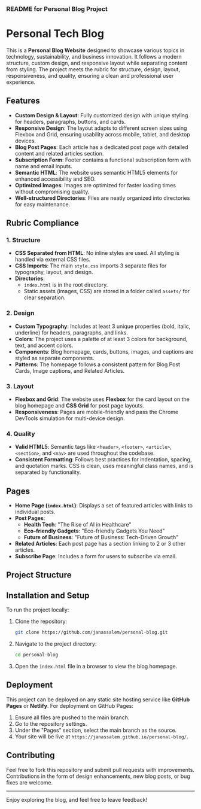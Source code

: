 ### README for Personal Blog Project

# Personal Tech Blog

This is a **Personal Blog Website** designed to showcase various topics in technology, sustainability, and business innovation. It follows a modern structure, custom design, and responsive layout while separating content from styling. The project meets the rubric for structure, design, layout, responsiveness, and quality, ensuring a clean and professional user experience.

## Features

- **Custom Design & Layout**: Fully customized design with unique styling for headers, paragraphs, buttons, and cards.
- **Responsive Design**: The layout adapts to different screen sizes using Flexbox and Grid, ensuring usability across mobile, tablet, and desktop devices.
- **Blog Post Pages**: Each article has a dedicated post page with detailed content and related articles section.
- **Subscription Form**: Footer contains a functional subscription form with name and email inputs.
- **Semantic HTML**: The website uses semantic HTML5 elements for enhanced accessibility and SEO.
- **Optimized Images**: Images are optimized for faster loading times without compromising quality.
- **Well-structured Directories**: Files are neatly organized into directories for easy maintenance.

## Rubric Compliance

### 1. **Structure**
- **CSS Separated from HTML**: No inline styles are used. All styling is handled via external CSS files.
- **CSS Imports**: The main `style.css` imports 3 separate files for typography, layout, and design.
- **Directories**:
  - `index.html` is in the root directory.
  - Static assets (images, CSS) are stored in a folder called `assets/` for clear separation.

### 2. **Design**
- **Custom Typography**: Includes at least 3 unique properties (bold, italic, underline) for headers, paragraphs, and links.
- **Colors**: The project uses a palette of at least 3 colors for background, text, and accent colors.
- **Components**: Blog homepage, cards, buttons, images, and captions are styled as separate components.
- **Patterns**: The homepage follows a consistent pattern for Blog Post Cards, Image captions, and Related Articles.

### 3. **Layout**
- **Flexbox and Grid**: The website uses **Flexbox** for the card layout on the blog homepage and **CSS Grid** for post page layouts.
- **Responsiveness**: Pages are mobile-friendly and pass the Chrome DevTools simulation for multi-device design.

### 4. **Quality**
- **Valid HTML5**: Semantic tags like `<header>`, `<footer>`, `<article>`, `<section>`, and `<nav>` are used throughout the codebase.
- **Consistent Formatting**: Follows best practices for indentation, spacing, and quotation marks. CSS is clean, uses meaningful class names, and is separated by functionality.

## Pages

- **Home Page (`index.html`)**: Displays a set of featured articles with links to individual posts.
- **Post Pages**:
  - **Health Tech**: "The Rise of AI in Healthcare"
  - **Eco-friendly Gadgets**: "Eco-friendly Gadgets You Need"
  - **Future of Business**: "Future of Business: Tech-Driven Growth"
- **Related Articles**: Each post page has a section linking to 2 or 3 other articles.
- **Subscribe Page**: Includes a form for users to subscribe via email.

## Project Structure



## Installation and Setup

To run the project locally:

1. Clone the repository:
   ```bash
   git clone https://github.com/janassalem/personal-blog.git
   ```

2. Navigate to the project directory:
   ```bash
   cd personal-blog
   ```

3. Open the `index.html` file in a browser to view the blog homepage.

## Deployment

This project can be deployed on any static site hosting service like **GitHub Pages** or **Netlify**. For deployment on GitHub Pages:

1. Ensure all files are pushed to the main branch.
2. Go to the repository settings.
3. Under the "Pages" section, select the main branch as the source.
4. Your site will be live at `https://janassalem.github.io/personal-blog/`.

## Contributing

Feel free to fork this repository and submit pull requests with improvements. Contributions in the form of design enhancements, new blog posts, or bug fixes are welcome.



---

Enjoy exploring the blog, and feel free to leave feedback!
